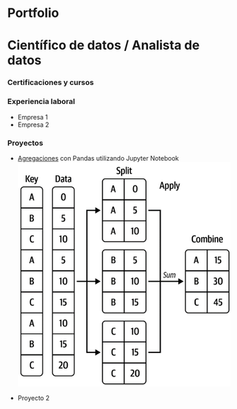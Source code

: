 # Portfolio

# Científico de datos / Analista de datos
### Certificaciones y cursos
### Experiencia laboral
- Empresa 1
- Empresa 2

### Proyectos
- [Agregaciones](agregaciones/pdf/agreg.pdf) con Pandas utilizando Jupyter Notebook
![1](agregaciones/img/4_1.png)

- Proyecto 2

  

